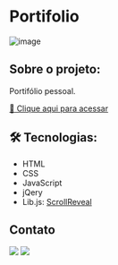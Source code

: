 # Portifolio 

![image](https://user-images.githubusercontent.com/105132452/199593413-2faee4ae-fc59-4c64-9397-d92758562099.png)

## Sobre o projeto:
Portifólio pessoal. 

[🔗 Clique aqui para acessar](https://andersonrodrigs.github.io/Calculadora-De-Medias/)

## 🛠 Tecnologias:
- HTML
- CSS
- JavaScript
- jQery
- Lib.js: [ScrollReveal](https://scrollrevealjs.org/)

<!--# Autor:-->
## Contato
<a href="https://www.linkedin.com/in/anderson-r-souza" target="_blank"><img src="https://img.shields.io/badge/-LinkedIn-%230077B5?style=for-the-badge&logo=linkedin&logoColor=white" target="_blank"></a> 
<a href = "mailto:anderson.rodriguesouz@gmail.com"><img src="https://img.shields.io/badge/-Gmail-%23333?style=for-the-badge&logo=gmail&logoColor=white" target="_blank"></a>

